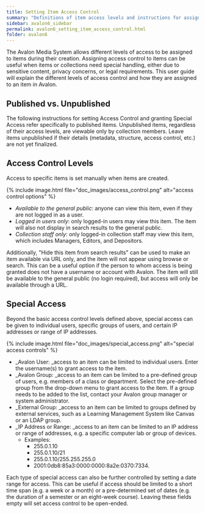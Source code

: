 ```yaml
---
title: Setting Item Access Control
summary: "Definitions of item access levels and instructions for assigning special access."
sidebar: avalon6_sidebar
permalink: avalon6_setting_item_access_control.html
folder: avalon6
---
```


The Avalon Media System allows different levels of access to be assigned to items during their creation. Assigning access control to items can be useful when items or collections need special handling, either due to sensitive content, privacy concerns, or legal requirements. This user guide will explain the different levels of access control and how they are assigned to an item in Avalon.

## Published vs. Unpublished

The following instructions for setting Access Control and granting Special Access refer specifically to published items. Unpublished items, regardless of their access levels, are viewable only by collection members. Leave items unpublished if their details (metadata, structure, access control, etc.) are not yet finalized.

## Access Control Levels

Access to specific items is set manually when items are created.

{% include image.html file="doc_images/access_control.png" alt="access control options" %}

* _Available to the general public_: anyone can view this item, even if they are not logged in as a user.
* _Logged in users only_: only logged-in users may view this item. The item will also not display in search results to the general public.
* _Collection staff only_: only logged-in collection staff may view this item, which includes Managers, Editors, and Depositors.

Additionally, "Hide this item from search results" can be used to make an item available via URL only, and the item will not appear using browse or search. This can be a useful option if the person to whom access is being granted does not have a username or account with Avalon. The item will still be available to the general public (no login required), but access will only be available through a URL.

## Special Access

Beyond the basic access control levels defined above, special access can be given to individual users, specific groups of users, and certain IP addresses or range of IP addresses.

{% include image.html file="doc_images/special_access.png" alt="special access controls" %}

* _Avalon User: _access to an item can be limited to individual users. Enter the username(s) to grant access to the item.
* _Avalon Group: _access to an item can be limited to a pre-defined group of users, e.g. members of a class or department. Select the pre-defined group from the drop-down menu to grant access to the item. If a group needs to be added to the list, contact your Avalon group manager or system administrator.
* _External Group: _access to an item can be limited to groups defined by external services, such as a Learning Management System like Canvas or an LDAP group.
* _IP Address or Range: _access to an item can be limited to an IP address or range of addresses, e.g. a specific computer lab or group of devices.
  * Examples:
    * 255.0.1.10
    * 255.0.1.10/21
    * 255.0.1.10/255.255.255.0
    * 2001:0db8:85a3:0000:0000:8a2e:0370:7334.

Each type of special access can also be further controlled by setting a date range for access. This can be useful if access should be limited to a short time span (e.g. a week or a month) or a pre-determined set of dates (e.g. the duration of a semester or an eight-week course). Leaving these fields empty will set access control to be open-ended.
